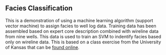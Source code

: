 ## Facies Classification
This is a demonstration of using a machine learning algorithm (support vector machine) to assign facies to well log data.  Training data has been assembled based on expert core description combined with wireline data from nine wells.  This data is used to train an SVM to indentify facies based only on wireline data.  This is based on a class exercise from the University of Kansas that can be [found online](http://www.people.ku.edu/~gbohling/EECS833/).